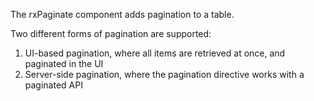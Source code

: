 The rxPaginate component adds pagination to a table.

Two different forms of pagination are supported:

 1. UI-based pagination, where all items are retrieved at once, and paginated in the UI
 2. Server-side pagination, where the pagination directive works with a paginated API
